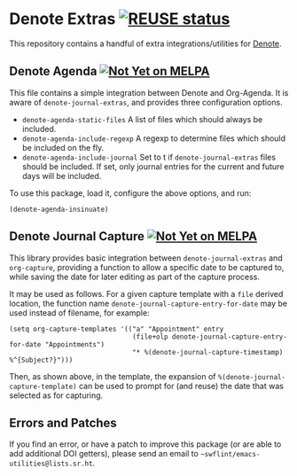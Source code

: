 <!--
SPDX-FileCopyrightText: Copyright (C) 2025 Samuel W. Flint <swflint@samuelwflint.com>

SPDX-License-Identifier: GFDL-1.3-or-later
-->

# Denote Extras [![REUSE status](https://api.reuse.software/badge/git.sr.ht/~swflint/denote-extras)](https://api.reuse.software/info/git.sr.ht/~swflint/denote-extras)

This repository contains a handful of extra integrations/utilities for [Denote](https://protesilaos.com/emacs/denote).

## Denote Agenda [![Not Yet on MELPA](https://melpa.org/packages/denote-agenda.svg)](https://melpa.org/#/denote-agenda)

This file contains a simple integration between Denote and Org-Agenda.
It is aware of `denote-journal-extras`, and provides three configuration options.

 - `denote-agenda-static-files` A list of files which should always be included.
 - `denote-agenda-include-regexp` A regexp to determine files which should be included on the fly.
 - `denote-agenda-include-journal` Set to t if `denote-journal-extras` files should be included.
   If set, only journal entries for the current and future days will be included.

To use this package, load it, configure the above options, and run:

```elisp
(denote-agenda-insinuate)
```

## Denote Journal Capture [![Not Yet on MELPA](https://melpa.org/packages/denote-journal-capture.svg)](https://melpa.org/#/denote-journal-capture)

This library provides basic integration between `denote-journal-extras` and `org-capture`, providing a function to allow a specific date to be captured to, while saving the date for later editing as part of the capture process.

It may be used as follows.
For a given capture template with a `file` derived location, the function name `denote-journal-capture-entry-for-date` may be used instead of filename, for example:

```elisp
(setq org-capture-templates '(("a" "Appointment" entry
                               (file+olp denote-journal-capture-entry-for-date "Appointments")
                               "* %(denote-journal-capture-timestamp) %^{Subject?}")))
```

Then, as shown above, in the template, the expansion of `%(denote-journal-capture-template)` can be used to prompt for (and reuse) the date that was selected as for capturing.

## Errors and Patches

If you find an error, or have a patch to improve this package (or are able to add additional DOI getters), please send an email to `~swflint/emacs-utilities@lists.sr.ht`.
